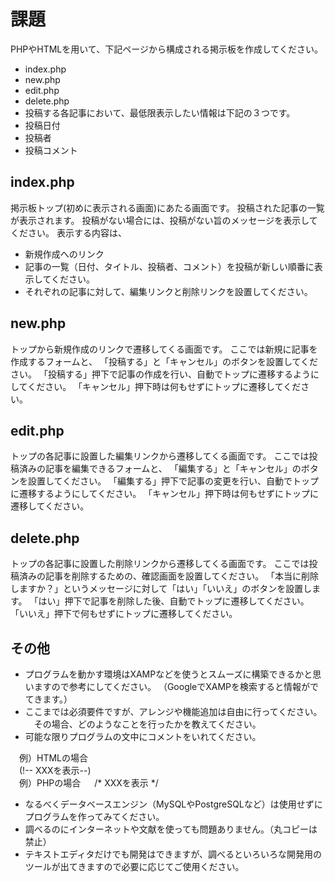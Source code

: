 # 課題
PHPやHTMLを用いて、下記ページから構成される掲示板を作成してください。
 - index.php
 - new.php
 - edit.php
 - delete.php
- 投稿する各記事において、最低限表示したい情報は下記の３つです。
 - 投稿日付
 - 投稿者
 - 投稿コメント
## index.php
掲示板トップ(初めに表示される画面)にあたる画面です。
投稿された記事の一覧が表示されます。
投稿がない場合には、投稿がない旨のメッセージを表示してください。
表示する内容は、
 - 新規作成へのリンク
 - 記事の一覧（日付、タイトル、投稿者、コメント）を投稿が新しい順番に表示してください。
 - それぞれの記事に対して、編集リンクと削除リンクを設置してください。
## new.php
トップから新規作成のリンクで遷移してくる画面です。
ここでは新規に記事を作成するフォームと、
「投稿する」と「キャンセル」のボタンを設置してください。
「投稿する」押下で記事の作成を行い、自動でトップに遷移するようにしてください。
「キャンセル」押下時は何もせずにトップに遷移してください。
## edit.php
トップの各記事に設置した編集リンクから遷移してくる画面です。
ここでは投稿済みの記事を編集できるフォームと、
「編集する」と「キャンセル」のボタンを設置してください。
「編集する」押下で記事の変更を行い、自動でトップに遷移するようにしてください。
「キャンセル」押下時は何もせずにトップに遷移してください。
## delete.php
トップの各記事に設置した削除リンクから遷移してくる画面です。
ここでは投稿済みの記事を削除するための、確認画面を設置してください。
「本当に削除しますか？」というメッセージに対して「はい」「いいえ」のボタンを設置します。
「はい」押下で記事を削除した後、自動でトップに遷移してください。
「いいえ」押下で何もせずにトップに遷移してください。
## その他
 - プログラムを動かす環境はXAMPなどを使うとスムーズに構築できるかと思いますので参考にしてください。
（GoogleでXAMPを検索すると情報がでてきます。）
 - ここまでは必須要件ですが、アレンジや機能追加は自由に行ってください。
　その場合、どのようなことを行ったかを教えてください。
 - 可能な限りプログラムの文中にコメントをいれてください。

　例）HTMLの場合 \
　(!-- XXXを表示--) \
　例）PHPの場合
　 /* XXXを表示 */
 - なるべくデータベースエンジン（MySQLやPostgreSQLなど）は使用せずにプログラムを作ってみてください。
 - 調べるのにインターネットや文献を使っても問題ありません。（丸コピーは禁止）
 - テキストエディタだけでも開発はできますが、調べるといろいろな開発用のツールが出てきますので必要に応じてご使用ください。
